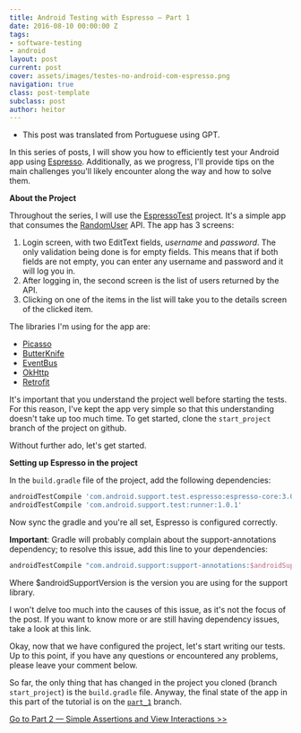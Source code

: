 ```yaml
---
title: Android Testing with Espresso — Part 1
date: 2016-08-10 00:00:00 Z
tags:
- software-testing
- android
layout: post
current: post
cover: assets/images/testes-no-android-com-espresso.png
navigation: true
class: post-template
subclass: post
author: heitor
---
```


* This post was translated from Portuguese using GPT.

In this series of posts, I will show you how to efficiently test your Android app using [Espresso](https://google.github.io/android-testing-support-library/docs/espresso/). Additionally, as we progress, I'll provide tips on the main challenges you'll likely encounter along the way and how to solve them.

**About the Project**

Throughout the series, I will use the [EspressoTest](https://github.com/heitorcolangelo/EspressoTests) project. It's a simple app that consumes the [RandomUser](https://randomuser.me/) API. The app has 3 screens:

1. Login screen, with two EditText fields, _username_ and _password_. The only validation being done is for empty fields. This means that if both fields are not empty, you can enter any username and password and it will log you in.
2. After logging in, the second screen is the list of users returned by the API.
3. Clicking on one of the items in the list will take you to the details screen of the clicked item.

The libraries I'm using for the app are:

* [Picasso](http://square.github.io/picasso/)
* [ButterKnife](http://jakewharton.github.io/butterknife/)
* [EventBus](https://github.com/greenrobot/EventBus)
* [OkHttp](http://square.github.io/okhttp/)
* [Retrofit](http://square.github.io/retrofit/)

It's important that you understand the project well before starting the tests. For this reason, I've kept the app very simple so that this understanding doesn't take up too much time. To get started, clone the `start_project` branch of the project on github.

Without further ado, let's get started.

**Setting up Espresso in the project**

In the `build.gradle` file of the project, add the following dependencies:

```groovy
androidTestCompile 'com.android.support.test.espresso:espresso-core:3.0.1'  
androidTestCompile 'com.android.support.test:runner:1.0.1'
```

Now sync the gradle and you're all set, Espresso is configured correctly.

**Important**: Gradle will probably complain about the support-annotations dependency; to resolve this issue, add this line to your dependencies:

```groovy
androidTestCompile "com.android.support:support-annotations:$androidSupportVersion"
```

Where $androidSupportVersion is the version you are using for the support library.

I won't delve too much into the causes of this issue, as it's not the focus of the post. If you want to know more or are still having dependency issues, take a look at this link.

Okay, now that we have configured the project, let's start writing our tests. Up to this point, if you have any questions or encountered any problems, please leave your comment below.

So far, the only thing that has changed in the project you cloned (branch `start_project`) is the `build.gradle` file. Anyway, the final state of the app in this part of the tutorial is on the [`part_1`](https://github.com/heitorcolangelo/EspressoTests/tree/part_1) branch.

[Go to Part 2 — Simple Assertions and View Interactions >>](https://medium.com/@heitorcolangelo/testes-no-android-com-espresso-parte-2-5180ee03ed9a#.7hwn7r3fe)